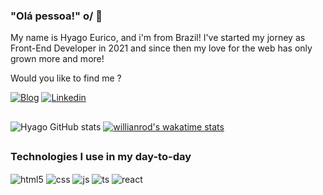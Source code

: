### "Olá pessoa!" o/ 👋

My name is Hyago Eurico, and i'm from Brazil! I've started my jorney as Front-End Developer in 2021 and since then my love for the web has only grown more and more!

Would you like to find me ?

[![Blog](https://img.shields.io/website?label=Hyago-Eurico.com&style=for-the-badge&url=https://hyago-nsa.github.io/portfolio-v2/)](https://hyago-nsa.github.io/portfolio-v2/)
[![Linkedin](https://img.shields.io/badge/LinkedIn-0077B5?style=for-the-badge&logo=linkedin&logoColor=white)](https://www.linkedin.com/in/hyago-eurico-421654207/)

##
![Hyago GitHub stats](https://github-readme-stats.vercel.app/api?username=Hyago-nsa&show_icons=true&theme=radical&count_private=true)
[![willianrod's wakatime stats](https://github-readme-stats.vercel.app/api/wakatime?username=Hyago-nsa)](https://github.com/anuraghazra/github-readme-stats)


##

### Technologies I use in my day-to-day

<div>
  <img align="center" alt="html5" src="https://img.shields.io/badge/HTML5-E34F26?style=for-the-badge&logo=html5&logoColor=white" />
  <img align="center" alt="css" src="https://img.shields.io/badge/CSS3-1572B6?style=for-the-badge&logo=css3&logoColor=white" />
  <img align="center" alt="js" src="https://img.shields.io/badge/JavaScript-F7DF1E?style=for-the-badge&logo=javascript&logoColor=black" />
  <img align="center" alt="ts" src="https://img.shields.io/badge/TypeScript-007ACC?style=for-the-badge&logo=typescript&logoColor=white" />
  <img align="center" alt="react" src="https://img.shields.io/badge/React-20232A?style=for-the-badge&logo=react&logoColor=61DAFB" />
</div><br/>
